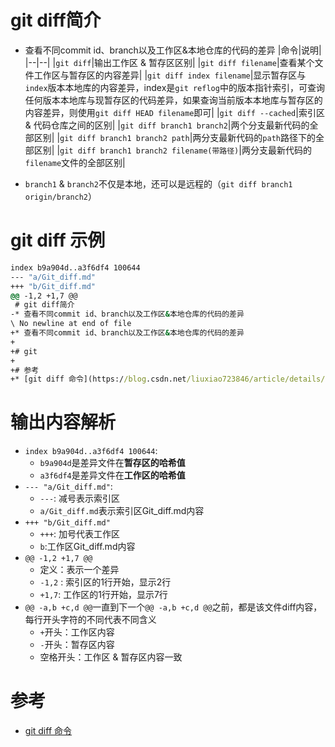 # git diff简介
* 查看不同commit id、branch以及工作区&本地仓库的代码的差异
|命令|说明|
|--|--|
|`git diff`|输出工作区 & 暂存区区别|
|`git diff filename`|查看某个文件工作区与暂存区的内容差异|
|`git diff index filename`|显示暂存区与`index`版本本地库的内容差异，index是`git reflog`中的版本指针索引，可查询任何版本本地库与现暂存区的代码差异，如果查询当前版本本地库与暂存区的内容差异，则使用`git diff HEAD filename`即可|
|`git diff --cached`|索引区 & 代码仓库之间的区别|
|`git diff branch1 branch2`|两个分支最新代码的全部区别|
|`git diff branch1 branch2 path`|两分支最新代码的`path`路径下的全部区别|
|`git diff branch1 branch2 filename(带路径)`|两分支最新代码的`filename`文件的全部区别|

* `branch1` & `branch2`不仅是本地，还可以是远程的（`git diff branch1 origin/branch2`）


# git diff 示例
```cmd
index b9a904d..a3f6df4 100644
--- "a/Git_diff.md"
+++ "b/Git_diff.md"
@@ -1,2 +1,7 @@
 # git diff简介
-* 查看不同commit id、branch以及工作区&本地仓库的代码的差异
\ No newline at end of file
+* 查看不同commit id、branch以及工作区&本地仓库的代码的差异
+
+# git
+
+# 参考
+* [git diff 命令](https://blog.csdn.net/liuxiao723846/article/details/109689069)
```

# 输出内容解析
* `index b9a904d..a3f6df4 100644`: 
  * `b9a904d`是差异文件在**暂存区的哈希值**
  * `a3f6df4`是差异文件在**工作区的哈希值**
* `--- "a/Git_diff.md"`:
  * `---`: 减号表示索引区
  * `a/Git_diff.md`表示索引区Git_diff.md内容
* `+++ "b/Git_diff.md"`
  * `+++`: 加号代表工作区
  * `b`:工作区Git_diff.md内容
* `@@ -1,2 +1,7 @@`
  * 定义：表示一个差异
  * `-1,2` : 索引区的1行开始，显示2行
  * `+1,7`: 工作区的1行开始，显示7行
* `@@ -a,b +c,d @@`一直到下一个`@@ -a,b +c,d @@`之前，都是该文件diff内容，每行开头字符的不同代表不同含义
  * `+`开头：工作区内容
  * `-`开头：暂存区内容
  * 空格开头：工作区 & 暂存区内容一致


# 参考
* [git diff 命令](https://blog.csdn.net/liuxiao723846/article/details/109689069)